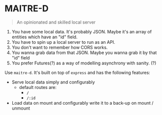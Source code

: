 # MAITRE-D
> An opinionated and skilled local server

1. You have some local data. It's probably JSON. Maybe it's an array of entities which have an "id" field.
2. You have to spin up a local server to run as an API.
3. You don't want to remember how CORS works.
4. You wanna grab data from that JSON. Maybe you wanna grab it by that "id" field
5. You prefer Futures(?) as a way of modelling asynchrony with sanity. (?)

Use `maitre-d`. It's built on top of `express` and has the following features:

* Serve local data simply and configurably
  - default routes are:
    + `/`
    + `/:id`
* Load data on mount and configurably write it to a back-up on mount / unmount

